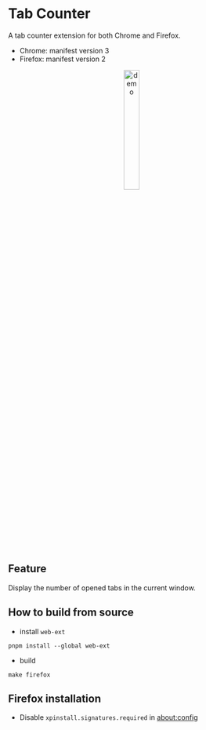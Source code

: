 # Tab Counter

A tab counter extension for both Chrome and Firefox.
- Chrome: manifest version 3
- Firefox: manifest version 2

<div align="center">
<img src="https://github.com/user-attachments/assets/f50058bf-80ba-4e68-9049-e1f18e97b7e5" alt="demo" style="height:25%; width:25%;" />
</div>


## Feature

Display the number of opened tabs in the current window.

## How to build from source

- install `web-ext`
```
pnpm install --global web-ext
```

- build
```
make firefox
```

## Firefox installation

- Disable `xpinstall.signatures.required` in [about:config](about:config)
